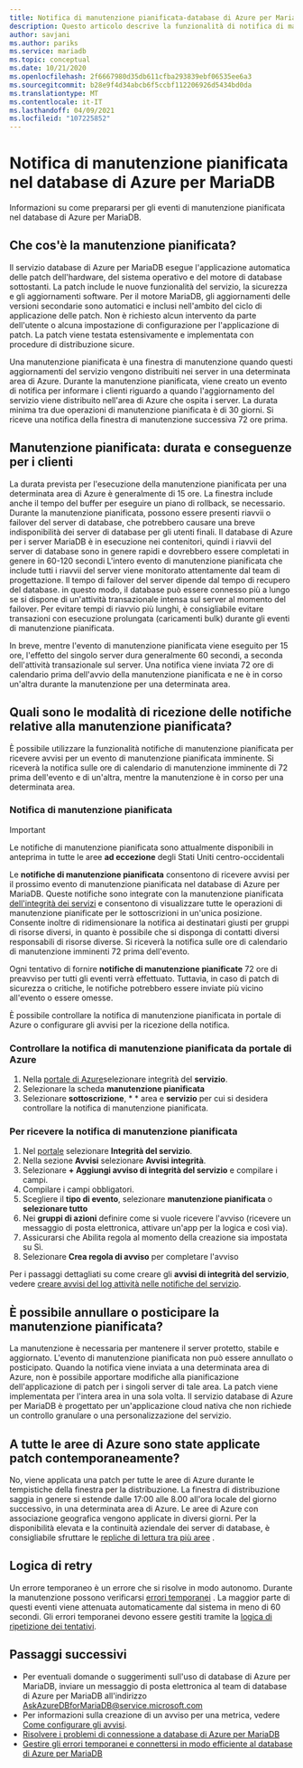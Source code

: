 ```yaml
---
title: Notifica di manutenzione pianificata-database di Azure per MariaDB
description: Questo articolo descrive la funzionalità di notifica di manutenzione pianificata nel database di Azure per MariaDB
author: savjani
ms.author: pariks
ms.service: mariadb
ms.topic: conceptual
ms.date: 10/21/2020
ms.openlocfilehash: 2f6667980d35db611cfba293839ebf06535ee6a3
ms.sourcegitcommit: b28e9f4d34abcb6f5ccbf112206926d5434bd0da
ms.translationtype: MT
ms.contentlocale: it-IT
ms.lasthandoff: 04/09/2021
ms.locfileid: "107225852"
---
```

# <a name="planned-maintenance-notification-in-azure-database-for-mariadb"></a>Notifica di manutenzione pianificata nel database di Azure per MariaDB

Informazioni su come prepararsi per gli eventi di manutenzione pianificata nel database di Azure per MariaDB.

## <a name="what-is-a-planned-maintenance"></a>Che cos'è la manutenzione pianificata?

Il servizio database di Azure per MariaDB esegue l'applicazione automatica delle patch dell'hardware, del sistema operativo e del motore di database sottostanti. La patch include le nuove funzionalità del servizio, la sicurezza e gli aggiornamenti software. Per il motore MariaDB, gli aggiornamenti delle versioni secondarie sono automatici e inclusi nell'ambito del ciclo di applicazione delle patch. Non è richiesto alcun intervento da parte dell'utente o alcuna impostazione di configurazione per l'applicazione di patch. La patch viene testata estensivamente e implementata con procedure di distribuzione sicure.

Una manutenzione pianificata è una finestra di manutenzione quando questi aggiornamenti del servizio vengono distribuiti nei server in una determinata area di Azure. Durante la manutenzione pianificata, viene creato un evento di notifica per informare i clienti riguardo a quando l'aggiornamento del servizio viene distribuito nell'area di Azure che ospita i server. La durata minima tra due operazioni di manutenzione pianificata è di 30 giorni. Si riceve una notifica della finestra di manutenzione successiva 72 ore prima.

## <a name="planned-maintenance---duration-and-customer-impact"></a>Manutenzione pianificata: durata e conseguenze per i clienti

La durata prevista per l'esecuzione della manutenzione pianificata per una determinata area di Azure è generalmente di 15 ore. La finestra include anche il tempo del buffer per eseguire un piano di rollback, se necessario. Durante la manutenzione pianificata, possono essere presenti riavvii o failover del server di database, che potrebbero causare una breve indisponibilità dei server di database per gli utenti finali. Il database di Azure per i server MariaDB è in esecuzione nei contenitori, quindi i riavvii del server di database sono in genere rapidi e dovrebbero essere completati in genere in 60-120 secondi L'intero evento di manutenzione pianificata che include tutti i riavvii del server viene monitorato attentamente dal team di progettazione. Il tempo di failover del server dipende dal tempo di recupero del database. in questo modo, il database può essere connesso più a lungo se si dispone di un'attività transazionale intensa sul server al momento del failover. Per evitare tempi di riavvio più lunghi, è consigliabile evitare transazioni con esecuzione prolungata (caricamenti bulk) durante gli eventi di manutenzione pianificata.

In breve, mentre l'evento di manutenzione pianificata viene eseguito per 15 ore, l'effetto del singolo server dura generalmente 60 secondi, a seconda dell'attività transazionale sul server. Una notifica viene inviata 72 ore di calendario prima dell'avvio della manutenzione pianificata e ne è in corso un'altra durante la manutenzione per una determinata area.

## <a name="how-can-i-get-notified-of-planned-maintenance"></a>Quali sono le modalità di ricezione delle notifiche relative alla manutenzione pianificata?

È possibile utilizzare la funzionalità notifiche di manutenzione pianificata per ricevere avvisi per un evento di manutenzione pianificata imminente. Si riceverà la notifica sulle ore di calendario di manutenzione imminente di 72 prima dell'evento e di un'altra, mentre la manutenzione è in corso per una determinata area.

### <a name="planned-maintenance-notification"></a>Notifica di manutenzione pianificata

> [!IMPORTANT]
> Le notifiche di manutenzione pianificata sono attualmente disponibili in anteprima in tutte le aree **ad eccezione** degli Stati Uniti centro-occidentali

Le **notifiche di manutenzione pianificata** consentono di ricevere avvisi per il prossimo evento di manutenzione pianificata nel database di Azure per MariaDB. Queste notifiche sono integrate con la manutenzione pianificata [dell'integrità dei servizi](../service-health/overview.md) e consentono di visualizzare tutte le operazioni di manutenzione pianificate per le sottoscrizioni in un'unica posizione. Consente inoltre di ridimensionare la notifica ai destinatari giusti per gruppi di risorse diversi, in quanto è possibile che si disponga di contatti diversi responsabili di risorse diverse. Si riceverà la notifica sulle ore di calendario di manutenzione imminenti 72 prima dell'evento.

Ogni tentativo di fornire **notifiche di manutenzione pianificate** 72 ore di preavviso per tutti gli eventi verrà effettuato. Tuttavia, in caso di patch di sicurezza o critiche, le notifiche potrebbero essere inviate più vicino all'evento o essere omesse.

È possibile controllare la notifica di manutenzione pianificata in portale di Azure o configurare gli avvisi per la ricezione della notifica. 

### <a name="check-planned-maintenance-notification-from-azure-portal"></a>Controllare la notifica di manutenzione pianificata da portale di Azure

1. Nella [portale di Azure](https://portal.azure.com)selezionare integrità del **servizio**.
2. Selezionare la scheda **manutenzione pianificata**
3. Selezionare **sottoscrizione**, * * area e **servizio** per cui si desidera controllare la notifica di manutenzione pianificata. 
   
### <a name="to-receive-planned-maintenance-notification"></a>Per ricevere la notifica di manutenzione pianificata

1. Nel [portale](https://portal.azure.com) selezionare **Integrità del servizio**.
2. Nella sezione **Avvisi** selezionare **Avvisi integrità**.
3. Selezionare **+ Aggiungi avviso di integrità del servizio** e compilare i campi.
4. Compilare i campi obbligatori. 
5. Scegliere il **tipo di evento**, selezionare **manutenzione pianificata** o **selezionare tutto**
6. Nei **gruppi di azioni** definire come si vuole ricevere l'avviso (ricevere un messaggio di posta elettronica, attivare un'app per la logica e così via).  
7. Assicurarsi che Abilita regola al momento della creazione sia impostata su Sì.
8. Selezionare **Crea regola di avviso** per completare l'avviso

Per i passaggi dettagliati su come creare gli **avvisi di integrità del servizio**, vedere [creare avvisi del log attività nelle notifiche del servizio](../service-health/alerts-activity-log-service-notifications-portal.md).

## <a name="can-i-cancel-or-postpone-planned-maintenance"></a>È possibile annullare o posticipare la manutenzione pianificata?

La manutenzione è necessaria per mantenere il server protetto, stabile e aggiornato. L'evento di manutenzione pianificata non può essere annullato o posticipato. Quando la notifica viene inviata a una determinata area di Azure, non è possibile apportare modifiche alla pianificazione dell'applicazione di patch per i singoli server di tale area. La patch viene implementata per l'intera area in una sola volta. Il servizio database di Azure per MariaDB è progettato per un'applicazione cloud nativa che non richiede un controllo granulare o una personalizzazione del servizio.

## <a name="are-all-the-azure-regions-patched-at-the-same-time"></a>A tutte le aree di Azure sono state applicate patch contemporaneamente?

No, viene applicata una patch per tutte le aree di Azure durante le tempistiche della finestra per la distribuzione. La finestra di distribuzione saggia in genere si estende dalle 17:00 alle 8.00 all'ora locale del giorno successivo, in una determinata area di Azure. Le aree di Azure con associazione geografica vengono applicate in diversi giorni. Per la disponibilità elevata e la continuità aziendale dei server di database, è consigliabile sfruttare le [repliche di lettura tra più aree](./concepts-read-replicas.md#cross-region-replication) .

## <a name="retry-logic"></a>Logica di retry

Un errore temporaneo è un errore che si risolve in modo autonomo. Durante la manutenzione possono verificarsi [errori temporanei](./concepts-connectivity.md#transient-errors) . La maggior parte di questi eventi viene attenuata automaticamente dal sistema in meno di 60 secondi. Gli errori temporanei devono essere gestiti tramite la [logica di ripetizione dei tentativi](./concepts-connectivity.md#handling-transient-errors).


## <a name="next-steps"></a>Passaggi successivi

- Per eventuali domande o suggerimenti sull'uso di database di Azure per MariaDB, inviare un messaggio di posta elettronica al team di database di Azure per MariaDB all'indirizzo AskAzureDBforMariaDB@service.microsoft.com
- Per informazioni sulla creazione di un avviso per una metrica, vedere [Come configurare gli avvisi](howto-alert-metric.md).
- [Risolvere i problemi di connessione a database di Azure per MariaDB](howto-troubleshoot-common-connection-issues.md)
- [Gestire gli errori temporanei e connettersi in modo efficiente al database di Azure per MariaDB](concepts-connectivity.md)